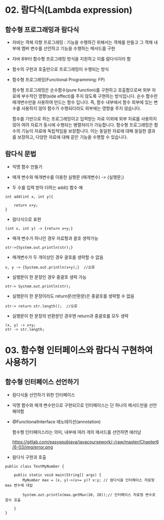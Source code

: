 # 02. 람다식(Lambda expression)

## 함수형 프로그래밍과 람다식

- 자바는 객체 지향 프로그래밍 : 기능을 수행하긴 위해서는 객체를 만들고 그 객체 내부에 멤버 변수를 선언하고 기능을 수행하는 메서드를 구현

- 자바 8부터 함수형 프로그래밍 방식을 지원하고 이를 람다식이라 함

- 함수의 구현과 호출만으로 프로그래밍이 수행되는 방식

- 함수형 프로그래밍(Functional Programming: FP) 
    
    함수형 프로그래밍은 순수함수(pure function)를 구현하고 호출함으로써 외부 자료에 부수적인 영향(side effect)를 주지 않도록 구현하는 방식입니다. 순수 함수란 매개변수만을 사용하여 만드는 함수 입니다. 즉, 함수 내부에서 함수 외부에 있는 변수를 사용하지 않아 함수가 수행되더라도 외부에는 영향을 주지 않습니다. 

    함수를 기반으로 하는 프로그래밍이고 입력받는 자료 이외에 외부 자료를 사용하지 않아 여려 자료가 동시에 수행되는 병렬처리가 가능합니다. 
    함수형 프로그래밍은 함수의 기능이 자료에 독립적임을 보장합니다. 이는 동일한 자료에 대해 동일한 결과를 보장하고, 다양한 자료에 대해 같은 기능을 수행할 수 있습니다. 

## 람다식 문법

- 익명 함수 만들기

- 매개 변수와 매개변수를 이용한 실행문 (매개변수) -> {실행문;}

- 두 수를 입력 받아 더하는 add() 함수 예

```
int add(int x, int y){

    return x+y;
}
```

- 람다식으로 표현

``` 
(int x, int y) -> {return x+y;}

```
- 매개 변수가 하나인 경우 자료형과 괄호 생략가능

```
str->{System.out.println(str);}
```

- 매개변수가 두 개이상인 경우 괄호를 생략할 수 없음

```
x, y -> {System.out.println(x+y);}  //오류
```

- 실행문이 한 문장인 경우 중괄호 생략 가능

```
str-> System.out.println(str);
```

- 실행문이 한 문장이라도 return문(반환문)은 중괄호를 생략할 수 없음

```
str-> return str.length();  //오류
```

- 실행문이 한 문장의 반환문인 경우엔 return과 중괄호를 모두 생략

```
(x, y) -> x+y;
str -> str.length;
```

# 03. 함수형 인터페이스와 람다식 구현하여 사용하기

## 함수형 인터페이스 선언하기

- 람다식을 선언하기 위한 인터페이스

- 익명 함수와 매개 변수만으로 구현되므로 인터페이스는 단 하나의 메서드만을 선언해야함 

- @FunctionalInterface 애노테이션(annotation)

    함수형 인터페이스라는 의미, 내부에 여러 개의 메서드를 선언하면 에러남 

    https://gitlab.com/easyspubjava/javacoursework/-/raw/master/Chapter6/6-03/img/error.png

- 람다식 구현과 호출

```
public class TestMyNumber {

	public static void main(String[] args) {
		MyNumber max = (x, y)->(x>= y)? x:y; // 람다식을 인터페이스 자료형 max 변수에 대입

		System.out.println(max.getMax(10, 20));// 인터페이스 자료형 변수로 함수 호출
			
	}
}
```


